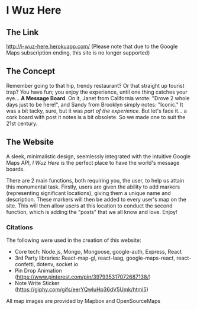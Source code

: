 # I Wuz Here

## The Link
http://i-wuz-here.herokuapp.com/
(Please note that due to the Google Maps subscription ending, this site is no
longer supported)

## The Concept
Remember going to that hip, trendy restaurant? Or that straight up tourist trap?
You have fun; you enjoy the experience, until one thing catches your eye...
**A Message Board**.
On it, Janet from California wrote: "Drove 2 whole days just to be here!", and
Sandy from Brooklyn simply notes: "Iconic." It was a bit tacky, sure, but it
was *part of the experience*. But let's face it... a cork board with post it 
notes is a bit obsolete. So we made one to suit the 21st century.

## The Website
A sleek, minimalistic design, seemlessly integrated with the intuitive Google Maps 
API, *I Wuz Here* is the perfect place to have the world's message boards.

There are 2 main functions, both requiring you, the user, to help us attain this 
monumental task. Firstly, users are given the ability to add markers (representing 
significant locations), giving them a unique name and description. These markers 
will then be added to every user's map on the site. This will then allow users at 
this location to conduct the second function, which is adding the "posts" that
we all know and love. Enjoy!

### Citations
The following were used in the creation of this website:
- Core tech: Node.js, Mongo, Mongoose, google-auth, Express, React
- 3rd Party libraries: React-map-gl, react-laag, google-maps-react, react-confetti, dotenv, socket.io
- Pin Drop Animation (https://www.pinterest.com/pin/397935317072687138/)
- Note Write Sticker (https://giphy.com/gifs/eerYQwIuHp36dV5Umk/html5)

All map images are provided by Mapbox and OpenSourceMaps
